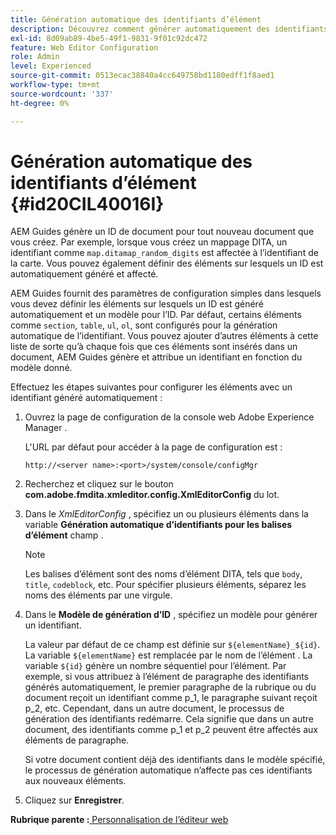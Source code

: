 ```yaml
---
title: Génération automatique des identifiants d’élément
description: Découvrez comment générer automatiquement des identifiants d’élément
exl-id: 8d09ab89-4be5-49f1-9831-9f01c92dc472
feature: Web Editor Configuration
role: Admin
level: Experienced
source-git-commit: 0513ecac38840a4cc649758bd1180edff1f8aed1
workflow-type: tm+mt
source-wordcount: '337'
ht-degree: 0%

---
```


# Génération automatique des identifiants d’élément {#id20CIL40016I}

AEM Guides génère un ID de document pour tout nouveau document que vous créez. Par exemple, lorsque vous créez un mappage DITA, un identifiant comme `map.ditamap_random_digits` est affectée à l’identifiant de la carte. Vous pouvez également définir des éléments sur lesquels un ID est automatiquement généré et affecté.

AEM Guides fournit des paramètres de configuration simples dans lesquels vous devez définir les éléments sur lesquels un ID est généré automatiquement et un modèle pour l’ID. Par défaut, certains éléments comme `section`, `table`, `ul`, `ol`, sont configurés pour la génération automatique de l’identifiant. Vous pouvez ajouter d’autres éléments à cette liste de sorte qu’à chaque fois que ces éléments sont insérés dans un document, AEM Guides génère et attribue un identifiant en fonction du modèle donné.

Effectuez les étapes suivantes pour configurer les éléments avec un identifiant généré automatiquement :

1. Ouvrez la page de configuration de la console web Adobe Experience Manager .

   L&#39;URL par défaut pour accéder à la page de configuration est :

   ```http
   http://<server name>:<port>/system/console/configMgr
   ```

1. Recherchez et cliquez sur le bouton **com.adobe.fmdita.xmleditor.config.XmlEditorConfig** du lot.

1. Dans le *XmlEditorConfig* , spécifiez un ou plusieurs éléments dans la variable **Génération automatique d’identifiants pour les balises d’élément** champ .

   >[!NOTE]
   >
   > Les balises d’élément sont des noms d’élément DITA, tels que `body`, `title`, `codeblock`, etc. Pour spécifier plusieurs éléments, séparez les noms des éléments par une virgule.

1. Dans le **Modèle de génération d’ID** , spécifiez un modèle pour générer un identifiant.

   La valeur par défaut de ce champ est définie sur `${elementName}_${id}`. La variable `${elementName}` est remplacée par le nom de l’élément . La variable `${id}` génère un nombre séquentiel pour l’élément. Par exemple, si vous attribuez à l’élément de paragraphe des identifiants générés automatiquement, le premier paragraphe de la rubrique ou du document reçoit un identifiant comme p\_1, le paragraphe suivant reçoit p\_2, etc. Cependant, dans un autre document, le processus de génération des identifiants redémarre. Cela signifie que dans un autre document, des identifiants comme p\_1 et p\_2 peuvent être affectés aux éléments de paragraphe.

   Si votre document contient déjà des identifiants dans le modèle spécifié, le processus de génération automatique n’affecte pas ces identifiants aux nouveaux éléments.

1. Cliquez sur **Enregistrer**.


**Rubrique parente :**[ Personnalisation de l’éditeur web](conf-web-editor.md)
